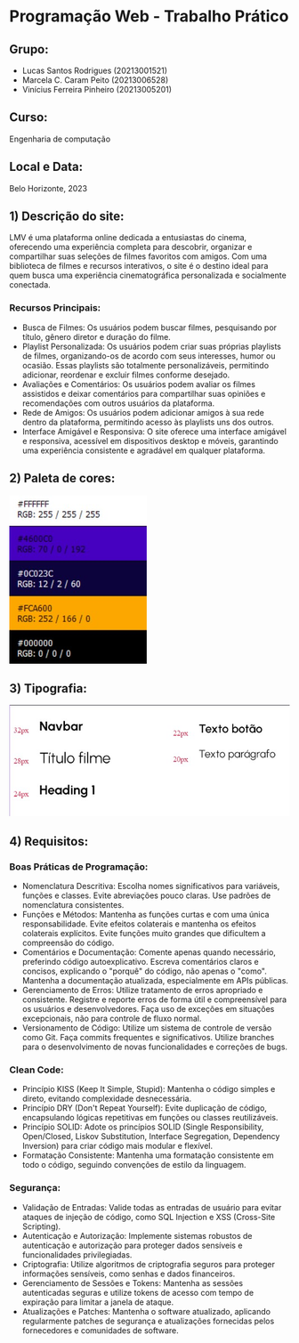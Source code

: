 # Programação Web - Trabalho Prático

## Grupo:
- Lucas Santos Rodrigues (20213001521)
- Marcela C. Caram Peito (20213006528)
- Vinícius Ferreira Pinheiro (20213005201)

## Curso:
Engenharia de computação

## Local e Data:
Belo Horizonte, 2023

## 1) Descrição do site:
LMV é uma plataforma online dedicada a entusiastas do cinema, oferecendo uma experiência completa para descobrir, organizar e compartilhar suas seleções de filmes favoritos com amigos. Com uma biblioteca de filmes e recursos interativos, o site é o destino ideal para quem busca uma experiência cinematográfica personalizada e socialmente conectada.

### Recursos Principais:
- Busca de Filmes: Os usuários podem buscar filmes, pesquisando por título, gênero diretor e duração do filme.
- Playlist Personalizada: Os usuários podem criar suas próprias playlists de filmes, organizando-os de acordo com seus interesses, humor ou ocasião. Essas playlists são totalmente personalizáveis, permitindo adicionar, reordenar e excluir filmes conforme desejado.
- Avaliações e Comentários: Os usuários podem avaliar os filmes assistidos e deixar comentários para compartilhar suas opiniões e recomendações com outros usuários da plataforma.
- Rede de Amigos: Os usuários podem adicionar amigos à sua rede dentro da plataforma, permitindo acesso às playlists uns dos outros.
- Interface Amigável e Responsiva: O site oferece uma interface amigável e responsiva, acessível em dispositivos desktop e móveis, garantindo uma experiência consistente e agradável em qualquer plataforma.

## 2) Paleta de cores:
<html>
  <img src="./docs/paleta.jpg">
</html>

## 3) Tipografia:
<html>
  <img src="./docs/tipografia.jpg">
</html>

## 4) Requisitos:
### Boas Práticas de Programação:
- Nomenclatura Descritiva: Escolha nomes significativos para variáveis, funções e classes. Evite abreviações pouco claras. Use padrões de nomenclatura consistentes.
- Funções e Métodos: Mantenha as funções curtas e com uma única responsabilidade. Evite efeitos colaterais e mantenha os efeitos colaterais explícitos. Evite funções muito grandes que dificultem a compreensão do código.
- Comentários e Documentação: Comente apenas quando necessário, preferindo código autoexplicativo. Escreva comentários claros e concisos, explicando o "porquê" do código, não apenas o "como". Mantenha a documentação atualizada, especialmente em APIs públicas.
- Gerenciamento de Erros: Utilize tratamento de erros apropriado e consistente. Registre e reporte erros de forma útil e compreensível para os usuários e desenvolvedores. Faça uso de exceções em situações excepcionais, não para controle de fluxo normal.
- Versionamento de Código: Utilize um sistema de controle de versão como Git. Faça commits frequentes e significativos. Utilize branches para o desenvolvimento de novas funcionalidades e correções de bugs.

### Clean Code:
- Princípio KISS (Keep It Simple, Stupid): Mantenha o código simples e direto, evitando complexidade desnecessária.
- Princípio DRY (Don't Repeat Yourself): Evite duplicação de código, encapsulando lógicas repetitivas em funções ou classes reutilizáveis.
- Princípio SOLID: Adote os princípios SOLID (Single Responsibility, Open/Closed, Liskov Substitution, Interface Segregation, Dependency Inversion) para criar código mais modular e flexível.
- Formatação Consistente: Mantenha uma formatação consistente em todo o código, seguindo convenções de estilo da linguagem.

### Segurança:
- Validação de Entradas: Valide todas as entradas de usuário para evitar ataques de injeção de código, como SQL Injection e XSS (Cross-Site Scripting).
- Autenticação e Autorização: Implemente sistemas robustos de autenticação e autorização para proteger dados sensíveis e funcionalidades privilegiadas.
- Criptografia: Utilize algoritmos de criptografia seguros para proteger informações sensíveis, como senhas e dados financeiros.
- Gerenciamento de Sessões e Tokens: Mantenha as sessões autenticadas seguras e utilize tokens de acesso com tempo de expiração para limitar a janela de ataque.
- Atualizações e Patches: Mantenha o software atualizado, aplicando regularmente patches de segurança e atualizações fornecidas pelos fornecedores e comunidades de software.
